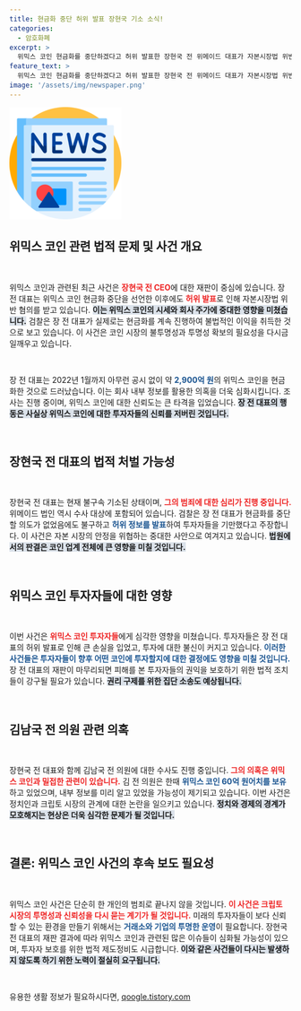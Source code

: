 ```yaml
---
title: 현금화 중단 허위 발표 장현국 기소 소식!
categories:
  - 암호화폐
excerpt: >
  위믹스 코인 현금화를 중단하겠다고 허위 발표한 장현국 전 위메이드 대표가 자본시장법 위반으로 불구속 기소되었습니다. 검찰은 그의 거짓 공지가 부당한 이득을 취하기 위한 것이라고 주장합니다.
feature_text: >
  위믹스 코인 현금화를 중단하겠다고 허위 발표한 장현국 전 위메이드 대표가 자본시장법 위반으로 불구속 기소되었습니다. 검찰은 그의 거짓 공지가 부당한 이득을 취하기 위한 것이라고 주장합니다.
image: '/assets/img/newspaper.png'
---
```


<p><img src="/assets/img/newspaper.png" alt="kimp 속보" /></p>

<h2 data-ke-size="size26">위믹스 코인 관련 법적 문제 및 사건 개요</h2>

<p data-ke-size="size16">&nbsp;</p>

<p>위믹스 코인과 관련된 최근 사건은 <b><span style="color: #ee2323;">장현국 전 CEO</span></b>에 대한 재판이 중심에 있습니다. 장 전 대표는 위믹스 코인 현금화 중단을 선언한 이후에도 <b><span style="color: #ee2323;">허위 발표</span></b>로 인해 자본시장법 위반 혐의를 받고 있습니다. <b><span style="background-color: #21538527;">이는 위믹스 코인의 시세와 회사 주가에 중대한 영향을 미쳤습니다.</span></b> 검찰은 장 전 대표가 실제로는 현금화를 계속 진행하여 불법적인 이익을 취득한 것으로 보고 있습니다. 이 사건은 코인 시장의 불투명성과 투명성 확보의 필요성을 다시금 일깨우고 있습니다.</p>

<p data-ke-size="size16">&nbsp;</p>

<p>장 전 대표는 2022년 1월까지 아무런 공시 없이 약 <b><span style="color: #1a5490;">2,900억 원</span></b>의 위믹스 코인을 현금화한 것으로 드러났습니다. 이는 회사 내부 정보를 활용한 의혹을 더욱 심화시킵니다. 조사는 진행 중이며, 위믹스 코인에 대한 신뢰도는 큰 타격을 입었습니다. <b><span style="background-color: #21538527;">장 전 대표의 행동은 사실상 위믹스 코인에 대한 투자자들의 신뢰를 저버린 것입니다.</span></b> </p>

<p data-ke-size="size16">&nbsp;</p>

<h2 data-ke-size="size26">장현국 전 대표의 법적 처벌 가능성</h2>

<p data-ke-size="size16">&nbsp;</p>

<p>장현국 전 대표는 현재 불구속 기소된 상태이며, <b><span style="color: #ee2323;">그의 범죄에 대한 심리가 진행 중입니다.</span></b> 위메이드 법인 역시 수사 대상에 포함되어 있습니다. 검찰은 장 전 대표가 현금화를 중단할 의도가 없었음에도 불구하고 <b><span style="color: #1a5490;">허위 정보를 발표</span></b>하여 투자자들을 기만했다고 주장합니다. 이 사건은 자본 시장의 안정을 위협하는 중대한 사안으로 여겨지고 있습니다. <b><span style="background-color: #21538527;">법원에서의 판결은 코인 업계 전체에 큰 영향을 미칠 것입니다.</span></b></p>

<p data-ke-size="size16">&nbsp;</p>

<h2 data-ke-size="size26">위믹스 코인 투자자들에 대한 영향</h2>

<p data-ke-size="size16">&nbsp;</p>

<p>이번 사건은 <b><span style="color: #ee2323;">위믹스 코인 투자자들</span></b>에게 심각한 영향을 미쳤습니다. 투자자들은 장 전 대표의 허위 발표로 인해 큰 손실을 입었고, 투자에 대한 불신이 커지고 있습니다. <b><span style="color: #1a5490;">이러한 사건들은 투자자들이 향후 어떤 코인에 투자할지에 대한 결정에도 영향을 미칠 것입니다.</span></b> 장 전 대표의 재판이 마무리되면 피해를 본 투자자들의 권익을 보호하기 위한 법적 조치들이 강구될 필요가 있습니다. <b><span style="background-color: #21538527;">권리 구제를 위한 집단 소송도 예상됩니다.</span></b></p>

<p data-ke-size="size16">&nbsp;</p>

<h2 data-ke-size="size26">김남국 전 의원 관련 의혹</h2>

<p data-ke-size="size16">&nbsp;</p>

<p>장현국 전 대표와 함께 김남국 전 의원에 대한 수사도 진행 중입니다. <b><span style="color: #ee2323;">그의 의혹은 위믹스 코인과 밀접한 관련이 있습니다.</span></b> 김 전 의원은 한때 <b><span style="color: #1a5490;">위믹스 코인 60억 원어치를 보유</span></b>하고 있었으며, 내부 정보를 미리 알고 있었을 가능성이 제기되고 있습니다. 이번 사건은 정치인과 크립토 시장의 관계에 대한 논란을 일으키고 있습니다. <b><span style="background-color: #21538527;">정치와 경제의 경계가 모호해지는 현상은 더욱 심각한 문제가 될 것입니다.</span></b></p>

<p data-ke-size="size16">&nbsp;</p>

<h2 data-ke-size="size26">결론: 위믹스 코인 사건의 후속 보도 필요성</h2>

<p data-ke-size="size16">&nbsp;</p>

<p>위믹스 코인 사건은 단순히 한 개인의 범죄로 끝나지 않을 것입니다. <b><span style="color: #ee2323;">이 사건은 크립토 시장의 투명성과 신뢰성을 다시 묻는 계기가 될 것입니다.</span></b> 미래의 투자자들이 보다 신뢰할 수 있는 환경을 만들기 위해서는 <b><span style="color: #1a5490;">거래소와 기업의 투명한 운영</span></b>이 필요합니다. 장현국 전 대표의 재판 결과에 따라 위믹스 코인과 관련된 많은 이슈들이 심화될 가능성이 있으며, 투자자 보호를 위한 법적 제도정비도 시급합니다. <b><span style="background-color: #21538527;">이와 같은 사건들이 다시는 발생하지 않도록 하기 위한 노력이 절실히 요구됩니다.</span></b></p>

<p data-ke-size="size16">&nbsp;</p>
유용한 생활 정보가 필요하시다면, <a href="https://qoogle.tistory.com" rel="dofollow">qoogle.tistory.com</a>


